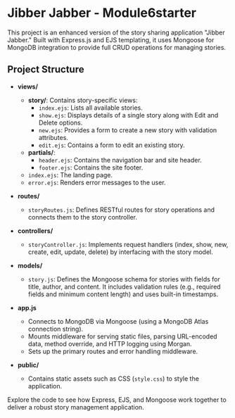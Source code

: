 # Jibber Jabber - Module6starter

This project is an enhanced version of the story sharing application "Jibber Jabber." Built with Express.js and EJS templating, it uses Mongoose for MongoDB integration to provide full CRUD operations for managing stories.

## Project Structure

- **views/**
  - **story/**: Contains story-specific views:
    - `index.ejs`: Lists all available stories.
    - `show.ejs`: Displays details of a single story along with Edit and Delete options.
    - `new.ejs`: Provides a form to create a new story with validation attributes.
    - `edit.ejs`: Contains a form to edit an existing story.
  - **partials/**:
    - `header.ejs`: Contains the navigation bar and site header.
    - `footer.ejs`: Contains the site footer.
  - `index.ejs`: The landing page.
  - `error.ejs`: Renders error messages to the user.
  
- **routes/**
  - `storyRoutes.js`: Defines RESTful routes for story operations and connects them to the story controller.
  
- **controllers/**
  - `storyController.js`: Implements request handlers (index, show, new, create, edit, update, delete) by interfacing with the story model.
  
- **models/**
  - `story.js`: Defines the Mongoose schema for stories with fields for title, author, and content. It includes validation rules (e.g., required fields and minimum content length) and uses built-in timestamps.
  
- **app.js**
  - Connects to MongoDB via Mongoose (using a MongoDB Atlas connection string).
  - Mounts middleware for serving static files, parsing URL-encoded data, method override, and HTTP logging using Morgan.
  - Sets up the primary routes and error handling middleware.

- **public/**
  - Contains static assets such as CSS (`style.css`) to style the application.

Explore the code to see how Express, EJS, and Mongoose work together to deliver a robust story management application.
